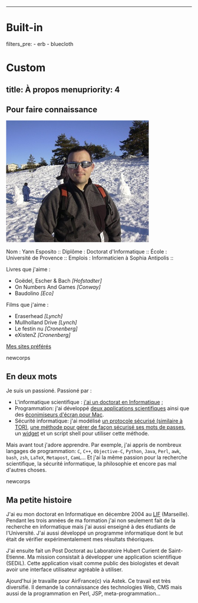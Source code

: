 -----
# Built-in
filters_pre:
    - erb
    - bluecloth

# Custom 
title: À propos
menupriority: 4
-----

## Pour faire connaissance

![Une photo de moi](/Scratch/img/about/yann1.jpg)

<div class="fr">
    <desc informations générales>
    Nom : Yann Esposito ::
    Diplôme : Doctorat d'Informatique ::
    École : Université de Provence ::
    Emplois : Informaticien à Sophia Antipolis ::
    </desc>
</div>

Livres que j'aime : 

  - Goëdel, Escher &amp; Bach  *[Hofstadter]*
  - On Numbers And Games *[Conway]*
  - Baudolino *[Eco]*

Films que j'aime : 

  - Eraserhead *[Lynch]*
  - Mullholland Drive *[Lynch]*
  - Le festin nu *[Cronenberg]*
  - eXistenZ *[Cronenberg]*

[Mes sites préférés](http://diigo.com/profile/yogsototh)

newcorps

## En deux mots

Je suis un passioné. Passioné par :

  - L'informatique scientifique : [j'ai un doctorat en Informatique](http://yann.esposito.free.fr/recherche.php?lang=fr) ;
  - Programmation: j'ai développé [deux applications scientifiques](http://yann.esposito.free.fr/logiciels.php) ainsi que des [éconimiseurs d'écran pour Mac](/YBlog/Softwares.html).
  - Sécurité informatique: j'ai modélisé [un protocole sécurisé (similaire à TOR)](http://yann.esposito.free.fr/enseignement/rez0.php#projet), [une méthode pour gérer de façon sécurisé ses mots de passes](/YBlog/Computer/Entries/2008/7/30_Easy,_secure_and_portable_password_management_system.html), un [widget](/YBlog/YPassword.html) et un script shell pour utiliser cette méthode.



Mais avant tout j'adore apprendre. Par exemple, j'ai appris de nombreux langages de programmation: 
`C`, `C++`, `Objective-C`, `Python`, `Java`, `Perl`, `awk`, `bash`, `zsh`, `LaTeX`, `Metapost`, `CamL`... Et j'ai la même passion pour la recherche scientifique, la sécurité informatique, la philosophie et encore pas mal d'autres choses.


newcorps 

## Ma petite histoire



J'ai eu mon doctorat en Informatique en décembre 2004 au [LIF](http://www.lif.univ-mrs.fr/) (Marseille). Pendant les trois années de ma formation j'ai non seulement fait de la recherche en informatique mais j'ai aussi enseigné à des étudiants de l'Université. J'ai aussi développé un programme informatique dont le but était de vérifier expérimentalement mes résultats théoriques.




J'ai ensuite fait un Post Doctorat au Laboratoire Hubert Curient de Saint-Etienne. Ma mission consistait à développer une application scientifique (SEDiL). Cette application visait comme public des biologistes et devait avoir une interface utilisateur agréable à utiliser.




Ajourd'hui je travaille pour AirFrance(c) via Astek. Ce travail est très diversifié. Il demande la connaissance des technologies Web, CMS mais aussi de la programmation en Perl, JSP, meta-programmation...

